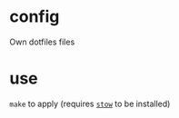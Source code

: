 # config
Own dotfiles files

# use
`make` to apply (requires [`stow`](https://www.gnu.org/software/stow/) to be installed)
